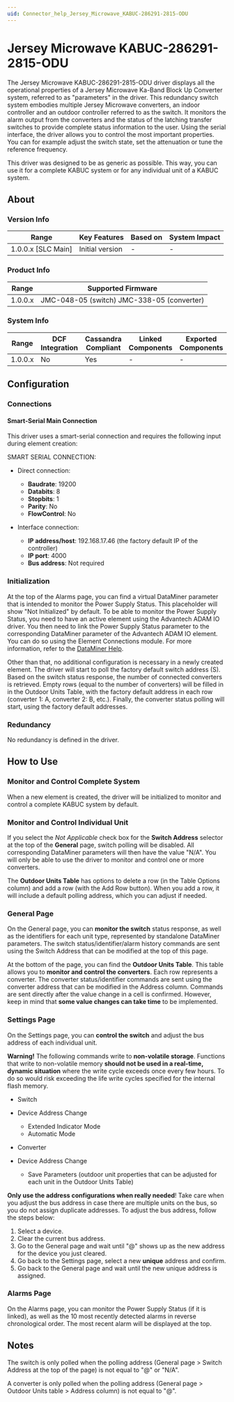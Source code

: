 ```yaml
---
uid: Connector_help_Jersey_Microwave_KABUC-286291-2815-ODU
---
```


# Jersey Microwave KABUC-286291-2815-ODU

The Jersey Microwave KABUC-286291-2815-ODU driver displays all the operational properties of a Jersey Microwave Ka-Band Block Up Converter system, referred to as "parameters" in the driver. This redundancy switch system embodies multiple Jersey Microwave converters, an indoor controller and an outdoor controller referred to as the switch. It monitors the alarm output from the converters and the status of the latching transfer switches to provide complete status information to the user. Using the serial interface, the driver allows you to control the most important properties. You can for example adjust the switch state, set the attenuation or tune the reference frequency.

This driver was designed to be as generic as possible. This way, you can use it for a complete KABUC system or for any individual unit of a KABUC system.

## About

### Version Info

| **Range**            | **Key Features** | **Based on** | **System Impact** |
|----------------------|------------------|--------------|-------------------|
| 1.0.0.x \[SLC Main\] | Initial version  | \-           | \-                |

### Product Info

| **Range** | **Supported Firmware**                     |
|-----------|--------------------------------------------|
| 1.0.0.x   | JMC-048-05 (switch) JMC-338-05 (converter) |

### System Info

| **Range** | **DCF Integration** | **Cassandra Compliant** | **Linked Components** | **Exported Components** |
|-----------|---------------------|-------------------------|-----------------------|-------------------------|
| 1.0.0.x   | No                  | Yes                     | \-                    | \-                      |

## Configuration

### Connections

#### Smart-Serial Main Connection

This driver uses a smart-serial connection and requires the following input during element creation:

SMART SERIAL CONNECTION:

- Direct connection:

  - **Baudrate**: 19200
  - **Databits**: 8
  - **Stopbits**: 1
  - **Parity**: No
  - **FlowControl**: No

- Interface connection:

  - **IP address/host**: 192.168.17.46 (the factory default IP of the controller)
  - **IP port**: 4000
  - **Bus address**: Not required

### Initialization

At the top of the Alarms page, you can find a virtual DataMiner parameter that is intended to monitor the Power Supply Status. This placeholder will show "Not Initialized" by default. To be able to monitor the Power Supply Status, you need to have an active element using the Advantech ADAM IO driver. You then need to link the Power Supply Status parameter to the corresponding DataMiner parameter of the Advantech ADAM IO element. You can do so using the Element Connections module. For more information, refer to the [DataMiner Help](https://help.dataminer.services/dataminer/#t=DataMinerUserGuide/part_2/elements/Virtual_elements.htm&rhsearch=element%20connections&rhhlterm=element%20connections&rhsyns=%20).

Other than that, no additional configuration is necessary in a newly created element. The driver will start to poll the factory default switch address (S). Based on the switch status response, the number of connected converters is retrieved. Empty rows (equal to the number of converters) will be filled in in the Outdoor Units Table, with the factory default address in each row (converter 1: A, converter 2: B, etc.). Finally, the converter status polling will start, using the factory default addresses.

### Redundancy

No redundancy is defined in the driver.

## How to Use

### Monitor and Control Complete System

When a new element is created, the driver will be initialized to monitor and control a complete KABUC system by default.

### Monitor and Control Individual Unit

If you select the *Not Applicable* check box for the **Switch Address** selector at the top of the **General** page, switch polling will be disabled. All corresponding DataMiner parameters will then have the value "N/A". You will only be able to use the driver to monitor and control one or more converters.

The **Outdoor Units Table** has options to delete a row (in the Table Options column) and add a row (with the Add Row button). When you add a row, it will include a default polling address, which you can adjust if needed.

### General Page

On the General page, you can **monitor the switch** status response, as well as the identifiers for each unit type, represented by standalone DataMiner parameters. The switch status/identifier/alarm history commands are sent using the Switch Address that can be modified at the top of this page.

At the bottom of the page, you can find the **Outdoor Units Table**. This table allows you to **monitor and control the converters**. Each row represents a converter. The converter status/identifier commands are sent using the converter address that can be modified in the Address column. Commands are sent directly after the value change in a cell is confirmed. However, keep in mind that **some value changes can take time** to be implemented.

### Settings Page

On the Settings page, you can **control the switch** and adjust the bus address of each individual unit.

**Warning!** The following commands write to **non-volatile storage**. Functions that write to non-volatile memory **should not be used in a real-time, dynamic situation** where the write cycle exceeds once every few hours. To do so would risk exceeding the life write cycles specified for the internal flash memory.

- Switch

- Device Address Change
  - Extended Indicator Mode
  - Automatic Mode

- Converter

- Device Address Change
  - Save Parameters (outdoor unit properties that can be adjusted for each unit in the Outdoor Units Table)

**Only use the address configurations when really needed**! Take care when you adjust the bus address in case there are multiple units on the bus, so you do not assign duplicate addresses. To adjust the bus address, follow the steps below:

1.  Select a device.
2.  Clear the current bus address.
3.  Go to the General page and wait until "@" shows up as the new address for the device you just cleared.
4.  Go back to the Settings page, select a new **unique** address and confirm.
5.  Go back to the General page and wait until the new unique address is assigned.

### Alarms Page

On the Alarms page, you can monitor the Power Supply Status (if it is linked), as well as the 10 most recently detected alarms in reverse chronological order. The most recent alarm will be displayed at the top.

## Notes

The switch is only polled when the polling address (General page \> Switch Address at the top of the page) is not equal to "@" or "N/A".

A converter is only polled when the polling address (General page \> Outdoor Units table \> Address column) is not equal to "@".
